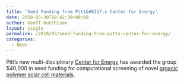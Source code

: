 ```yaml
---
title: 'Seed Funding from Pitt&#8217;s Center for Energy'
date: 2010-03-30T18:42:39+00:00
author: Geoff Hutchison
layout: single
permalink: /2010/03/seed-funding-from-pitts-center-for-energy/
categories:
  - News
---
```

Pitt&#8217;s new multi-disciplinary [Center for Energy](http://www.energy.pitt.edu/index.asp) has awarded the group $40,000 in seed funding for computational screening of novel [organic polymer solar cell materials](http://hutchison.chem.pitt.edu/research/organic-solar-cells/ "Organic Solar Cells").
